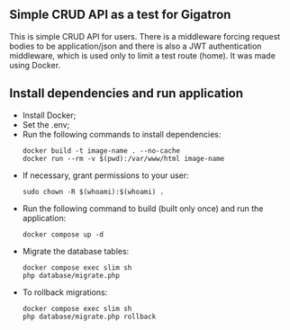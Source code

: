 ## Simple CRUD API as a test for Gigatron
This is simple CRUD API for users. There is a middleware forcing request bodies to be application/json and there is also a JWT authentication middleware, which is used only to limit a test route (home).
It was made using Docker.

## Install dependencies and run application

- Install Docker;
- Set the .env;
- Run the following commands to install dependencies:
    ```
    docker build -t image-name . --no-cache
    docker run --rm -v $(pwd):/var/www/html image-name
    ```
- If necessary, grant permissions to your user:
    ```
    sudo chown -R $(whoami):$(whoami) .
    ```
- Run the following command to build (built only once) and run the application:
    ```
    docker compose up -d
    ```
- Migrate the database tables:
    ```
    docker compose exec slim sh
    php database/migrate.php

    ```
- To rollback migrations:
    ```
    docker compose exec slim sh
    php database/migrate.php rollback
    ```